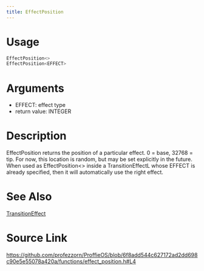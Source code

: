 ```yaml
---
title: EffectPosition
---
```


# Usage
```cpp
EffectPosition<>
EffectPosition<EFFECT>
```

# Arguments
 * EFFECT: effect type
 * return value: INTEGER

# Description

EffectPosition returns the position of a particular effect. 0 = base, 32768 = tip.
For now, this location is random, but may be set explicitly in the future.
When used as EffectPosition<> inside a TransitionEffectL whose EFFECT is already specified,
then it will automatically use the right effect.

# See Also
[TransitionEffect](/config/styles/TransitionEffect.html)

# Source Link
https://github.com/profezzorn/ProffieOS/blob/6f8add544c627172ad2dd698c90e5e55078a420a/functions/effect_position.h#L4
